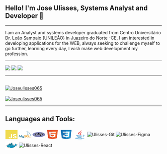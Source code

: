 ## Hello! I'm Jose Ulisses, Systems Analyst and Developer 🖖
<hr>
<div>
 <p>I am an Analyst and systems developer graduated from Centro Universitário Dr. Leão Sampaio (UNILEÃO) in Juazeiro do Norte -CE, I am interested in developing applications for the WEB, always seeking to challenge myself to go further, learning every day, I wish make web development my profession.</p>
</div>
<hr>
 <div> 
  <a href = "mailto:sulisses111@@gmail.com"><img src="https://img.shields.io/badge/-Gmail-%23333?style=for-the-badge&logo=gmail&logoColor=white" target="_blank"></a>
    <a href="https://www.linkedin.com/in/jos%C3%A9-ulisses-da-silva-filho-0b0429212/" target="_blank"><img src="https://img.shields.io/badge/YouTube-FF0000?style=for-the-badge&logo=youtube&logoColor=white" target="_blank"></a> 
  <a href="https://www.linkedin.com/in/jos%C3%A9-ulisses-da-silva-filho-0b0429212/" target="_blank"><img src="https://img.shields.io/badge/-LinkedIn-%230077B5?style=for-the-badge&logo=linkedin&logoColor=white" target="_blank"></a> 
 
</div>
<hr>


<br>
<div align="left">
  <a href="https://github.com/Joseulisses065">
  <img height="180em" src="https://github-readme-streak-stats.herokuapp.com/?user=Joseulisses065&theme=dark&"  alt="Joseulisses065"/></a>
</div>
<br>
<div align="left">
  <a href="https://github.com/Joseulisses065">
  <img height="180em" src="https://github-readme-stats.vercel.app/api/top-langs?username=Joseulisses065&theme=dark&show_icons=true&locale=en&layout=compact"  alt="Joseulisses065"/></a>
</div>

<div style="display: inline_block">
<hr>

## Languages ​​and Tools:    
  
  <img align="center" alt="Ulisses-Js" height="30" width="40" src="https://raw.githubusercontent.com/devicons/devicon/master/icons/javascript/javascript-plain.svg">
<img align="center" alt="Ulisses-mysql" src="https://raw.githubusercontent.com/devicons/devicon/master/icons/mysql/mysql-original-wordmark.svg" alt="mysql" width="40" height="40"/>
  <img align="center" alt="Ulisses-React" height="30" width="40" src="https://raw.githubusercontent.com/devicons/devicon/master/icons/php/php-original.svg">
  <img align="center" alt="Ulisses-HTML" height="30" width="40" src="https://raw.githubusercontent.com/devicons/devicon/master/icons/html5/html5-original.svg">
  <img align="center" alt="Ulisses-CSS" height="30" width="40" src="https://raw.githubusercontent.com/devicons/devicon/master/icons/css3/css3-original.svg">
  <img align="center" alt="Ulisses-Java" height="30" width="40" src="https://raw.githubusercontent.com/devicons/devicon/master/icons/java/java-original.svg">
  <img align="center" alt="Ulisses-Git" height="30" width="40" src="https://cdn.jsdelivr.net/gh/devicons/devicon/icons/git/git-original.svg" />  
 <img align="center" alt="Ulisses-Figma" height="30" width="40" src="https://cdn.jsdelivr.net/gh/devicons/devicon/icons/figma/figma-original.svg" />
  <img align="center" alt="Ulisses-React" height="30" width="40" src="https://raw.githubusercontent.com/devicons/devicon/master/icons/docker/docker-original.svg">
    <img align="center" alt="Ulisses-React" height="30" width="40" src="https://raw.githubusercontent.com/jmnote/z-icons/master/svg/github.svg">

</div>

##
 
